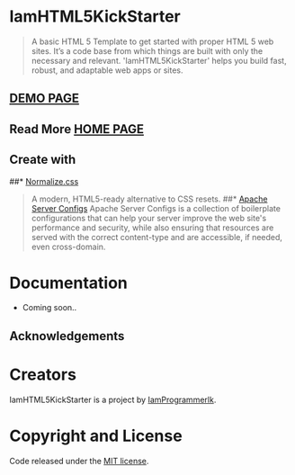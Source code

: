 # IamHTML5KickStarter
> A basic HTML 5 Template to get started with proper HTML 5 web sites. It’s a code base from which things are built with only the necessary and relevant. 'IamHTML5KickStarter' helps you build fast, robust, and adaptable web apps or sites.

## <a href="https://IamProgrammerlk.github.io/IamHTML5KickStarter">DEMO PAGE</a>

## Read More <a href="https://iamprogrammerlk.blogspot.com/p/iamhtml5kickstarter.html">HOME PAGE</a> 


## Create with

##* [Normalize.css]()
> A modern, HTML5-ready alternative to CSS resets.
##* [Apache Server Configs](https://github.com/h5bp/server-configs-apache/)
> Apache Server Configs is a collection of boilerplate configurations that can help your server improve the web site's performance and security, while also ensuring that resources are served with the correct content-type and are accessible, if needed, even cross-domain.



# Documentation
* Coming soon..
## Acknowledgements

# Creators

IamHTML5KickStarter is a project by <a href="https://IamProgrammerlk.blogspot.com">IamProgrammerlk</a>.

# Copyright and License

Code released under the [MIT license](license.txt).